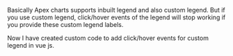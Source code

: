 Basically Apex charts supports inbuilt legend and also custom legend. But if you use custom legend, click/hover events of the legend will stop working if you provide these custom legend labels. 

Now I have created custom code to add click/hover events for custom legend in vue js.
